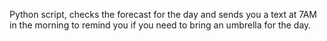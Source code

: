 Python script, checks the forecast for the day and sends you a text at 7AM in the morning to remind you if you need to bring an umbrella for the day.
